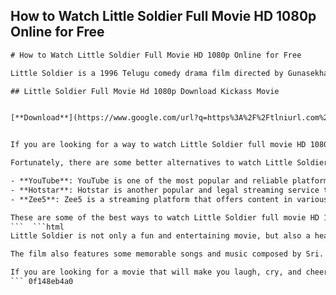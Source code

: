 ## How to Watch Little Soldier Full Movie HD 1080p Online for Free

  ```html 
# How to Watch Little Soldier Full Movie HD 1080p Online for Free
 
Little Soldier is a 1996 Telugu comedy drama film directed by Gunasekhar and starring Baladitya, Baby Kavya, Heera Rajagopal and Ramesh Aravind. The film tells the story of two orphaned siblings who embark on a series of adventures and pranks to make their lives more fun. The film was a blockbuster hit and won several awards, including the National Film Award for Best Children's Film.
 
## Little Soldier Full Movie Hd 1080p Download Kickass Movie


[**Download**](https://www.google.com/url?q=https%3A%2F%2Ftlniurl.com%2F2tM3P1&sa=D&sntz=1&usg=AOvVaw00xpidqG0vs-B1VND1RHy1)

 
If you are looking for a way to watch Little Soldier full movie HD 1080p online for free, you might be tempted to download it from torrent sites like Kickass Movie. However, this is not a safe or legal option, as you might expose your device to malware, viruses, and legal issues. Moreover, torrent sites often have low-quality or fake files that might ruin your viewing experience.
 
Fortunately, there are some better alternatives to watch Little Soldier full movie HD 1080p online for free. Here are some of them:
 
- **YouTube**: YouTube is one of the most popular and reliable platforms to watch movies online for free. You can find Little Soldier full movie HD 1080p on YouTube by searching for it or following this link: [https://www.youtube.com/watch?v=Q9zWw0HlQec](https://www.youtube.com/watch?v=Q9zWw0HlQec). You can watch it on any device with an internet connection and enjoy the high-quality video and audio.
- **Hotstar**: Hotstar is another popular and legal streaming service that offers a wide range of movies, TV shows, sports, and news. You can watch Little Soldier full movie HD 1080p on Hotstar by signing up for a free account or using your existing one. You can access Hotstar on your web browser or download the app on your smartphone, tablet, or smart TV. You can also download the movie offline and watch it later.
- **Zee5**: Zee5 is a streaming platform that offers content in various languages, including Telugu. You can watch Little Soldier full movie HD 1080p on Zee5 by subscribing to a premium plan or using a free trial. You can stream the movie on your web browser or download the app on your device. You can also download the movie offline and watch it anytime.

These are some of the best ways to watch Little Soldier full movie HD 1080p online for free without downloading it from torrent sites like Kickass Movie. By using these platforms, you can enjoy the movie legally and safely without compromising on quality or convenience.
 ```  ```html 
Little Soldier is not only a fun and entertaining movie, but also a heartwarming and inspiring one. The film showcases the innocence, courage, and resilience of children who face various challenges and hardships in life. The film also explores the themes of family, friendship, love, and loyalty. The film has a lot of humor, emotion, and action that will keep you engaged and entertained throughout.
 
The film also features some memorable songs and music composed by Sri. The songs are catchy, melodious, and suit the mood and tone of the film. The songs also enhance the appeal and impact of the film. Some of the popular songs from the film are "I Am a Very Good Girl", "Chinni Chinni Aasa", "Bharateeyudu", and "Little Soldiers". You can listen to these songs on YouTube or other music platforms.
 
If you are looking for a movie that will make you laugh, cry, and cheer, Little Soldier is the perfect choice for you. You can watch Little Soldier full movie HD 1080p online for free on YouTube, Hotstar, or Zee5 without downloading it from torrent sites like Kickass Movie. You can also share the movie with your friends and family and enjoy it together. Little Soldier is a movie that will touch your heart and soul and make you feel like a child again.
 ``` 0f148eb4a0
